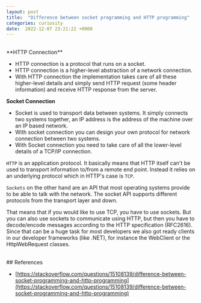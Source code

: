 ```yaml
---
layout: post
title:  "Difference between socket programming and HTTP programming"
categories: curiosity
date:  2022-12-07 23:21:22 +0900
---
```


<br/>
**HTTP Connection**

- HTTP connection is a protocol that runs on a socket.
- HTTP connection is a higher-level abstraction of a network connection.
- With HTTP connection the implementation takes care of all these higher-level details and simply send HTTP request (some header information) and receive HTTP response from the server.

**Socket Connection**

- Socket is used to transport data between systems. It simply connects two systems together, an IP address is the address of the machine over an IP based network.
- With socket connection you can design your own protocol for network connection between two systems.
- With Socket connection you need to take care of all the lower-level details of a TCP/IP connection.

`HTTP` is an application protocol. It basically means that HTTP itself can't be used to transport information to/from a remote end point. Instead it relies on an underlying protocol which in HTTP's case is `TCP`.

`Sockets` on the other hand are an API that most operating systems provide to be able to talk with the network. The socket API supports different protocols from the transport layer and down.

That means that if you would like to use TCP, you have to use sockets. But you can also use sockets to communicate using HTTP, but then you have to decode/encode messages according to the HTTP specification (RFC2616). Since that can be a huge task for most developers we also got ready clients in our developer frameworks (like .NET), for instance the WebClient or the HttpWebRequest classes.





<br/>
## References

- [https://stackoverflow.com/questions/15108139/difference-between-socket-programming-and-http-programming](https://stackoverflow.com/questions/15108139/difference-between-socket-programming-and-http-programming)